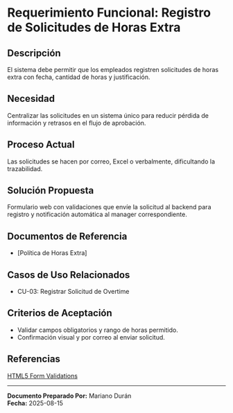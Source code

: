 # Requerimiento Funcional: Registro de Solicitudes de Horas Extra

## Descripción

El sistema debe permitir que los empleados registren solicitudes de horas extra con fecha, cantidad de horas y justificación.

## Necesidad

Centralizar las solicitudes en un sistema único para reducir pérdida de información y retrasos en el flujo de aprobación.

## Proceso Actual

Las solicitudes se hacen por correo, Excel o verbalmente, dificultando la trazabilidad.

## Solución Propuesta

Formulario web con validaciones que envíe la solicitud al backend para registro y notificación automática al manager correspondiente.

## Documentos de Referencia

- [Política de Horas Extra]

## Casos de Uso Relacionados

- CU-03: Registrar Solicitud de Overtime

## Criterios de Aceptación

- Validar campos obligatorios y rango de horas permitido.
- Confirmación visual y por correo al enviar solicitud.

## Referencias

[HTML5 Form Validations](https://developer.mozilla.org)

---

**Documento Preparado Por:** Mariano Durán  
**Fecha:** 2025-08-15
